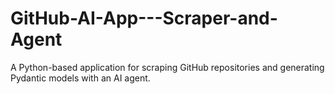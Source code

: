 # GitHub-AI-App---Scraper-and-Agent
A Python-based application for scraping GitHub repositories and generating Pydantic models with an AI agent.
